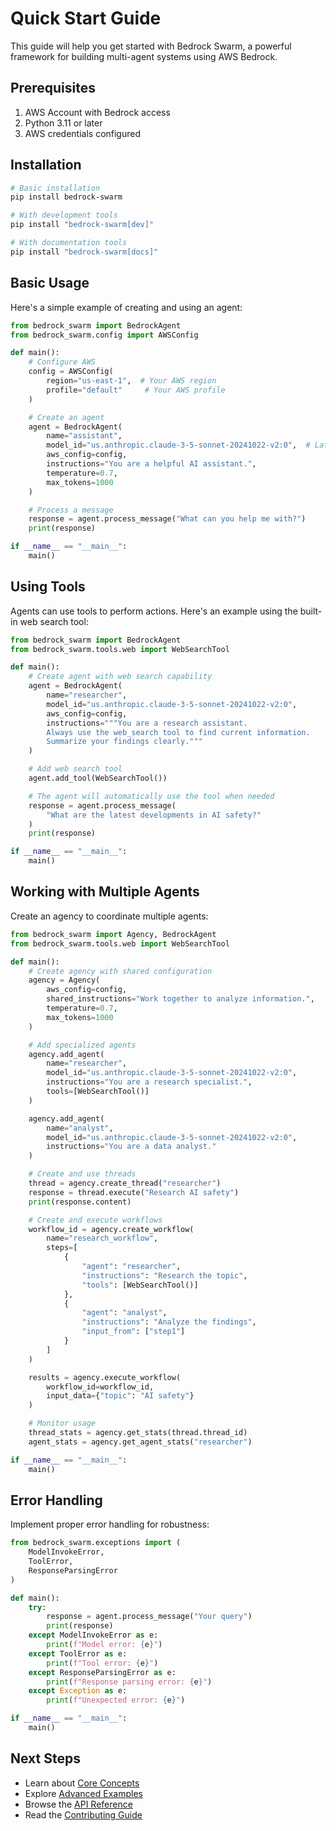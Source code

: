 # Quick Start Guide

This guide will help you get started with Bedrock Swarm, a powerful framework for building multi-agent systems using AWS Bedrock.

## Prerequisites

1. AWS Account with Bedrock access
2. Python 3.11 or later
3. AWS credentials configured

## Installation

```bash
# Basic installation
pip install bedrock-swarm

# With development tools
pip install "bedrock-swarm[dev]"

# With documentation tools
pip install "bedrock-swarm[docs]"
```

## Basic Usage

Here's a simple example of creating and using an agent:

```python
from bedrock_swarm import BedrockAgent
from bedrock_swarm.config import AWSConfig

def main():
    # Configure AWS
    config = AWSConfig(
        region="us-east-1",  # Your AWS region
        profile="default"     # Your AWS profile
    )

    # Create an agent
    agent = BedrockAgent(
        name="assistant",
        model_id="us.anthropic.claude-3-5-sonnet-20241022-v2:0",  # Latest Claude 3.5
        aws_config=config,
        instructions="You are a helpful AI assistant.",
        temperature=0.7,
        max_tokens=1000
    )

    # Process a message
    response = agent.process_message("What can you help me with?")
    print(response)

if __name__ == "__main__":
    main()
```

## Using Tools

Agents can use tools to perform actions. Here's an example using the built-in web search tool:

```python
from bedrock_swarm import BedrockAgent
from bedrock_swarm.tools.web import WebSearchTool

def main():
    # Create agent with web search capability
    agent = BedrockAgent(
        name="researcher",
        model_id="us.anthropic.claude-3-5-sonnet-20241022-v2:0",
        aws_config=config,
        instructions="""You are a research assistant.
        Always use the web_search tool to find current information.
        Summarize your findings clearly."""
    )

    # Add web search tool
    agent.add_tool(WebSearchTool())

    # The agent will automatically use the tool when needed
    response = agent.process_message(
        "What are the latest developments in AI safety?"
    )
    print(response)

if __name__ == "__main__":
    main()
```

## Working with Multiple Agents

Create an agency to coordinate multiple agents:

```python
from bedrock_swarm import Agency, BedrockAgent
from bedrock_swarm.tools.web import WebSearchTool

def main():
    # Create agency with shared configuration
    agency = Agency(
        aws_config=config,
        shared_instructions="Work together to analyze information.",
        temperature=0.7,
        max_tokens=1000
    )

    # Add specialized agents
    agency.add_agent(
        name="researcher",
        model_id="us.anthropic.claude-3-5-sonnet-20241022-v2:0",
        instructions="You are a research specialist.",
        tools=[WebSearchTool()]
    )

    agency.add_agent(
        name="analyst",
        model_id="us.anthropic.claude-3-5-sonnet-20241022-v2:0",
        instructions="You are a data analyst."
    )

    # Create and use threads
    thread = agency.create_thread("researcher")
    response = thread.execute("Research AI safety")
    print(response.content)

    # Create and execute workflows
    workflow_id = agency.create_workflow(
        name="research_workflow",
        steps=[
            {
                "agent": "researcher",
                "instructions": "Research the topic",
                "tools": [WebSearchTool()]
            },
            {
                "agent": "analyst",
                "instructions": "Analyze the findings",
                "input_from": ["step1"]
            }
        ]
    )

    results = agency.execute_workflow(
        workflow_id=workflow_id,
        input_data={"topic": "AI safety"}
    )

    # Monitor usage
    thread_stats = agency.get_stats(thread.thread_id)
    agent_stats = agency.get_agent_stats("researcher")

if __name__ == "__main__":
    main()
```

## Error Handling

Implement proper error handling for robustness:

```python
from bedrock_swarm.exceptions import (
    ModelInvokeError,
    ToolError,
    ResponseParsingError
)

def main():
    try:
        response = agent.process_message("Your query")
        print(response)
    except ModelInvokeError as e:
        print(f"Model error: {e}")
    except ToolError as e:
        print(f"Tool error: {e}")
    except ResponseParsingError as e:
        print(f"Response parsing error: {e}")
    except Exception as e:
        print(f"Unexpected error: {e}")

if __name__ == "__main__":
    main()
```

## Next Steps

- Learn about [Core Concepts](../user-guide/core-concepts.md)
- Explore [Advanced Examples](../examples/advanced.md)
- Browse the [API Reference](../api/agents.md)
- Read the [Contributing Guide](../contributing.md)
